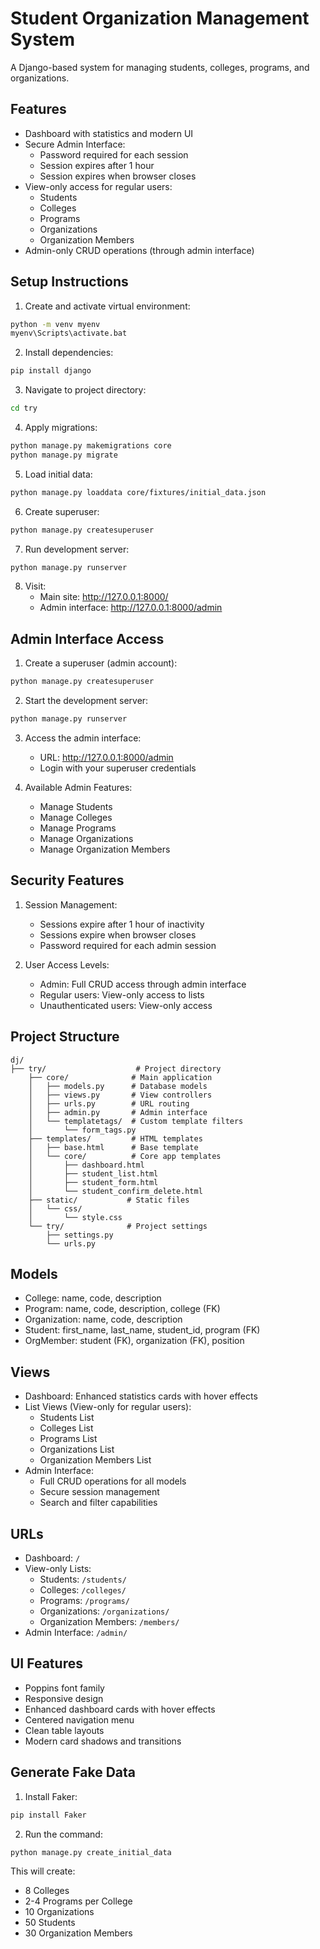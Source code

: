 # Student Organization Management System

A Django-based system for managing students, colleges, programs, and organizations.

## Features

- Dashboard with statistics and modern UI
- Secure Admin Interface:
  - Password required for each session
  - Session expires after 1 hour
  - Session expires when browser closes
- View-only access for regular users:
  - Students
  - Colleges
  - Programs
  - Organizations
  - Organization Members
- Admin-only CRUD operations (through admin interface)

## Setup Instructions

1. Create and activate virtual environment:
```bash
python -m venv myenv
myenv\Scripts\activate.bat
```

2. Install dependencies:
```bash
pip install django
```

3. Navigate to project directory:
```bash
cd try
```

4. Apply migrations:
```bash
python manage.py makemigrations core
python manage.py migrate
```

5. Load initial data:
```bash
python manage.py loaddata core/fixtures/initial_data.json
```

6. Create superuser:
```bash
python manage.py createsuperuser
```

7. Run development server:
```bash
python manage.py runserver
```

8. Visit:
   - Main site: http://127.0.0.1:8000/
   - Admin interface: http://127.0.0.1:8000/admin

## Admin Interface Access

1. Create a superuser (admin account):
```bash
python manage.py createsuperuser
```

2. Start the development server:
```bash
python manage.py runserver
```

3. Access the admin interface:
   - URL: http://127.0.0.1:8000/admin
   - Login with your superuser credentials
   
4. Available Admin Features:
   - Manage Students
   - Manage Colleges
   - Manage Programs
   - Manage Organizations
   - Manage Organization Members

## Security Features

1. Session Management:
   - Sessions expire after 1 hour of inactivity
   - Sessions expire when browser closes
   - Password required for each admin session

2. User Access Levels:
   - Admin: Full CRUD access through admin interface
   - Regular users: View-only access to lists
   - Unauthenticated users: View-only access

## Project Structure

```
dj/
├── try/                    # Project directory
    ├── core/              # Main application
    │   ├── models.py      # Database models
    │   ├── views.py       # View controllers
    │   ├── urls.py        # URL routing
    │   ├── admin.py       # Admin interface
    │   └── templatetags/  # Custom template filters
    │       └── form_tags.py
    ├── templates/         # HTML templates
    │   ├── base.html      # Base template
    │   └── core/          # Core app templates
    │       ├── dashboard.html
    │       ├── student_list.html
    │       ├── student_form.html
    │       └── student_confirm_delete.html
    ├── static/           # Static files
    │   └── css/          
    │       └── style.css
    └── try/              # Project settings
        ├── settings.py
        └── urls.py
```

## Models

- College: name, code, description
- Program: name, code, description, college (FK)
- Organization: name, code, description
- Student: first_name, last_name, student_id, program (FK)
- OrgMember: student (FK), organization (FK), position

## Views

- Dashboard: Enhanced statistics cards with hover effects
- List Views (View-only for regular users):
  - Students List
  - Colleges List
  - Programs List
  - Organizations List
  - Organization Members List
- Admin Interface:
  - Full CRUD operations for all models
  - Secure session management
  - Search and filter capabilities

## URLs

- Dashboard: `/`
- View-only Lists:
  - Students: `/students/`
  - Colleges: `/colleges/`
  - Programs: `/programs/`
  - Organizations: `/organizations/`
  - Organization Members: `/members/`
- Admin Interface: `/admin/`

## UI Features

- Poppins font family
- Responsive design
- Enhanced dashboard cards with hover effects
- Centered navigation menu
- Clean table layouts
- Modern card shadows and transitions

## Generate Fake Data

1. Install Faker:
```bash
pip install Faker
```

2. Run the command:
```bash
python manage.py create_initial_data
```

This will create:
- 8 Colleges
- 2-4 Programs per College
- 10 Organizations
- 50 Students
- 30 Organization Members


